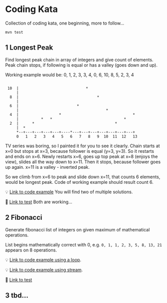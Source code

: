 # Coding Kata
Collection of coding kata, one beginning, more to follow...

`mvn test`

## 1 Longest Peak

Find longest peak chain in array of integers and give count of elements. 
Peak chain stops, if following is equal or has a valley (goes down and up).

Working example would be: 0, 1, 2, 3, 3, 4, 0, 6, 10, 8, 5, 2, 3, 4

```

 10  |                              *                                         
     |                                             
  8  |                                   *        
     |                                             
  6  |                          *                        
     |                                       *
  4  |                  *                                *
     |          *   *                                *          
  2  |      *                                    *
     |  *       
     *--+---+---+---+---+----*---+---+---+---+---+---+---+
     0   1   2   3   4   5   6   7   8   9  10  11  12   13
```

TV series was boring, so I painted it for you to see it clearly. 
Chain starts at x=0 but stops at x=3, because follower is equal (y=3, y=3). 
So it restarts and ends on x=6. Newly restarts x=6, goes up top peak at x=8 (enjoys the view), slides all the way down to x=11. 
Then it stops, because follower goes up again. x=11 is a valley - inverted peak. 

So we climb from x=6 to peak and slide down x=11, that counts 6 elements, would be longest peak. 
Code of working example should result count 6. 

:bulb: [Link to code example](src/main/java/com/abach42/etude/longestpeak/LongestPeakFinder.java)
You will find two of multiple solutions.

:pill: [Link to test](src/test/java/com/abach42/etude/longestpeak/LongestChainFinderTest.java)
Both are working... 

## 2 Fibonacci
Generate fibonacci list of integers on given maximum of mathematical operations. 

List begins mathematically correct with 0, e.g. 
`0, 1, 1, 2, 3, 5, 8, 13, 21` 
appears on 8 operations.

:bulb: [Link to code example using a loop](src/main/java/com/abach42/etude/fibonacci/FibonacciLoopGenerator.java). 

:bulb: [Link to code example using stream](src/main/java/com/abach42/etude/fibonacci/FibonacciStreamGenerator.java).

:pill: [Link to test](src/test/java/com/abach42/etude/fibonacci/FibonacciGeneratorTest.java)

## 3 tbd...
